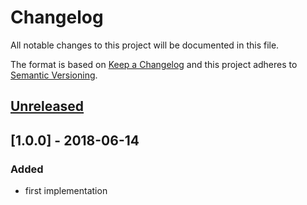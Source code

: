 # Changelog

All notable changes to this project will be documented in this file.

The format is based on [Keep a Changelog](http://keepachangelog.com/) and this project adheres to [Semantic Versioning](http://semver.org/).
## [Unreleased]

## [1.0.0] - 2018-06-14
### Added
- first implementation

[Unreleased]: https://github.com/shopgate/ext-hide-variant-availability/compare/v1.0.0...HEAD
[0.1.0]: https://github.com/shopgate/ext-hide-variant-availability/tree/v1.0.0
